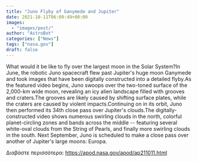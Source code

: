 ```yaml
---
title: "Juno Flyby of Ganymede and Jupiter"
date: 2021-10-11T06:09:49+00:00
images:
  - "images/post/"
author: "AstroBot"
categories: ["News"]
tags: ["nasa.gov"]
draft: false
---
```


What would it be like to fly over the largest moon in the Solar System?In June, the robotic Juno spacecraft flew past Jupiter's huge moon Ganymede and took images that have been digitally constructed into a detailed flyby.As the featured video begins, Juno swoops over the two-toned surface of the 2,000-km wide moon, revealing an icy alien landscape filled with grooves and craters.The grooves are likely caused by shifting surface plates, while the craters are caused by violent impacts.Continuing on in its orbit, Juno then performed its 34th close pass over Jupiter's clouds.The digitally-constructed video shows numerous swirling clouds in the north, colorful planet-circling zones and bands across the middle -- featuring several white-oval clouds from the String of Pearls, and finally more swirling clouds in the south. Next September, Juno is scheduled to make a close pass over another of Jupiter's large moons: Europa. 

Διαβάστε περισσότερα: https://apod.nasa.gov/apod/ap211011.html

